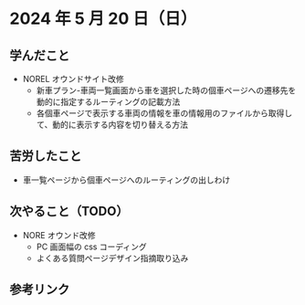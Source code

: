 # 2024 年 5 月 20 日（日）

## 学んだこと

- NOREL オウンドサイト改修
  - 新車プラン-車両一覧画面から車を選択した時の個車ページへの遷移先を動的に指定するルーティングの記載方法
  - 各個車ページで表示する車両の情報を車の情報用のファイルから取得して、動的に表示する内容を切り替える方法

## 苦労したこと

- 車一覧ページから個車ページへのルーティングの出しわけ

## 次やること（TODO）

- NORE オウンド改修
  - PC 画面幅の css コーディング
  - よくある質問ページデザイン指摘取り込み

## 参考リンク
